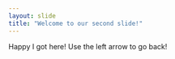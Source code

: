 ```yaml
---
layout: slide
title: "Welcome to our second slide!"
---
```

Happy I got here!
Use the left arrow to go back!
